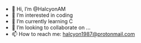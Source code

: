 - 👋 Hi, I’m @HalcyonAM
- 👀 I’m interested in coding
- 🌱 I’m currently learning C
- 💞️ I’m looking to collaborate on ...
- 📫 How to reach me: halcyon1987@protonmail.com

<!---
HalcyonAM/HalcyonAM is a ✨ special ✨ repository because its `README.md` (this file) appears on your GitHub profile.
You can click the Preview link to take a look at your changes.
--->
